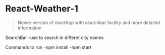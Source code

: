# React-Weather-1
>Newer version of reactApp with searchbar facility and more detailed information

SearchBar
-use to search in differnt city names

Commands to run
-npm install
-npm start 

